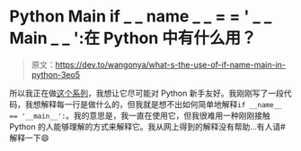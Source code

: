 # Python Main if _ _ name _ _ = = ' _ _ Main _ _ ':在 Python 中有什么用？

> 原文：<https://dev.to/wangonya/what-s-the-use-of-if-name-main-in-python-3eo5>

所以我正在做[这个系列](https://dev.to/wangonya/building-command-line-applications-with-python-5l4)，我想让它尽可能对 Python 新手友好。我刚刚写了一段代码，我想解释每一行是做什么的，但我就是想不出如何简单地解释`if __name__ == '__main__':`。我的意思是，我一直在使用它，但我很难用一种刚刚接触 Python 的人能够理解的方式来解释它。我从网上得到的解释没有帮助...有人请#解释一下😄